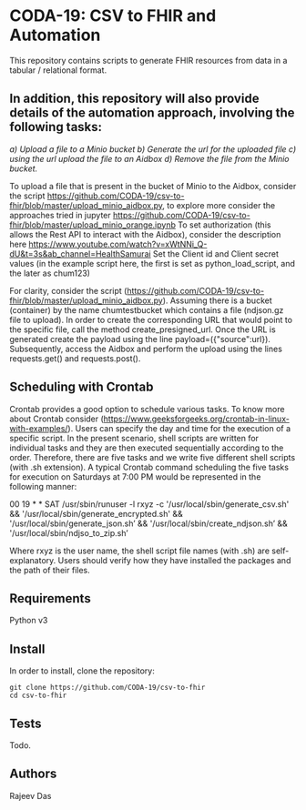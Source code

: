 # CODA-19: CSV to FHIR and Automation

This repository contains scripts to generate FHIR resources from data in a tabular / relational format.

## In addition, this repository will also provide details of the automation approach, involving the following tasks:
  
   *a) Upload a file to a Minio bucket 
    b) Generate the url for the uploaded file
    c) using the url upload the file to an Aidbox 
    d) Remove the file from the Minio bucket.*
    
  To upload a file that is present in the bucket of Minio to the Aidbox, consider the script https://github.com/CODA-19/csv-to-fhir/blob/master/upload_minio_aidbox.py, to
  explore more consider the approaches tried in jupyter https://github.com/CODA-19/csv-to-fhir/blob/master/upload_minio_orange.ipynb
  To set authorization (this allows the Rest API to interact with the Aidbox), consider the description here https://www.youtube.com/watch?v=xWtNNi_Q-dU&t=3s&ab_channel=HealthSamurai Set the Client id and Client secret values (in the example script here, the first is set as python_load_script, and the later as chum123)

  For clarity, consider the script (https://github.com/CODA-19/csv-to-fhir/blob/master/upload_minio_aidbox.py). Assuming there is a bucket (container) by the name chumtestbucket   which contains a file (ndjson.gz file to upload). In order to create the corresponding URL that would point to the specific file, call the method create_presigned_url. Once     the URL is generated create the payload using the line payload=({"source":url}). Subsequently, access the Aidbox and perform the upload using the lines requests.get() and       requests.post(). 
    
    
## Scheduling with Crontab

Crontab provides a good option to schedule various tasks. To know more about Crontab consider (https://www.geeksforgeeks.org/crontab-in-linux-with-examples/). Users can specify the day and time for the execution of a specific script. In the present scenario, shell scripts are written for individual tasks and they are then executed sequentially according to the order. Therefore, there are five tasks and we write five different shell scripts (with .sh extension). A typical Crontab command scheduling the five tasks for execution on Saturdays at 7:00 PM would be represented in the following manner:

00 19 * * SAT /usr/sbin/runuser -l rxyz -c '/usr/local/sbin/generate_csv.sh' && '/usr/local/sbin/generate_encrypted.sh' && '/usr/local/sbin/generate_json.sh’ && '/usr/local/sbin/create_ndjson.sh’ && '/usr/local/sbin/ndjso_to_zip.sh’

Where rxyz is the user name, the shell script file names (with .sh) are self-explanatory. Users should verify how they have installed the packages and the path of their files.
    
    
## Requirements

Python v3

## Install

In order to install, clone the repository:

```
git clone https://github.com/CODA-19/csv-to-fhir
cd csv-to-fhir
```

## Tests

Todo.

## Authors

Rajeev Das
